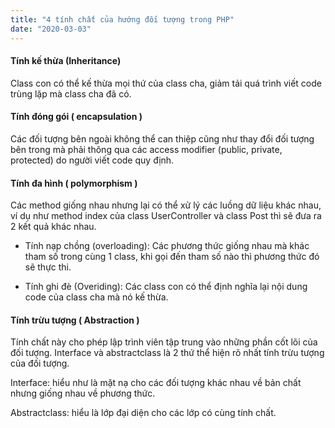 ```yaml
---
title: "4 tính chất của hướng đối tượng trong PHP"
date: "2020-03-03"
---
```


#### Tính kế thừa (Inheritance) 

Class con có thể kế thừa mọi thứ của class cha, giảm tải quá trình viết code trùng lặp mà class cha đã có.

#### Tính đóng gói ( encapsulation )

Các đối tượng bên ngoài không thể can thiệp cũng như thay đổi đối tượng bên trong mà phải thông qua các access modifier (public, private, protected) do người viết code quy định.

#### Tính đa hình ( polymorphism )

Các method giống nhau nhưng lại có thể xử lý các luồng dữ liệu khác nhau, ví dụ như method index của class UserController và class Post thì sẽ đưa ra 2 kết quả khác nhau. 

- Tính nạp chồng (overloading): Các phương thức giống nhau mà khác tham số trong cùng 1 class, khi gọi đến tham số nào thì phương thức đó sẽ thực thi.

- Tính ghi đè (Overiding): Các class con có thể định nghĩa lại nội dung code của class cha mà nó kế thừa.

#### Tính trừu tượng ( Abstraction )


Tính chất này cho phép lập trình viên tập trung vào những phần cốt lõi của đối tượng. Interface và abstractclass là 2 thứ thể hiện rõ nhất tính trừu tượng của đối tượng.

Interface: hiểu như là mặt nạ cho các đối tượng khác nhau về bản chất nhưng giống nhau về phương thức.

Abstractclass: hiểu là lớp đại diện cho các lớp có cùng tính chất.





